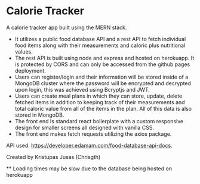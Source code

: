 # Calorie Tracker

A calorie tracker app built using the MERN stack.

- It utilizes a public food database API and a rest API to fetch individual food items
  along with their measurements and caloric plus nutritional values.
- The rest API is built using node and express and hosted on herokuapp. It is protected
  by CORS and can only be accessed from the github pages deployment.
- Users can register/login and their information will be stored inside of a MongoDB cluster
  where the password will be encrypted and decrypted upon login, this was achieved using
  Bcryptjs and JWT.
- Users can create meal plans in which they can store, update, delete fetched items
  in addition to keeping track of their measurements and total caloric value from all
  of the items in the plan. All of this data is also stored in MongoDB.
- The front end is standard react boilerplate with a custom responsive
  design for smaller screens all designed with vanilla CSS.
- The front end makes fetch requests utilizing the axios package.

API used: https://developer.edamam.com/food-database-api-docs.

Created by Kristupas Jusas (Chrisgth)

\*\* Loading times may be slow due to the database being hosted on herokuapp
